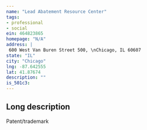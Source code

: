 ```yaml
---
name: "Lead Abatement Resource Center"
tags:
- professional
- social
ein: 464823865
homepage: "N/A"
address: |
 600 West Van Buren Street 500, \nChicago, IL 60607
state: "IL"
city: "Chicago"
lng: -87.642555
lat: 41.87674
description: ""
is_501c3: 
---
```


## Long description

Patent/trademark
